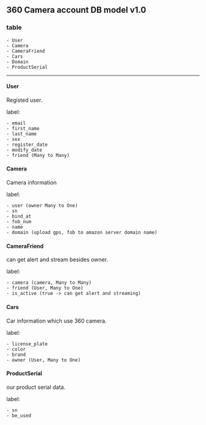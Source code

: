 ## 360 Camera account DB model v1.0

### table
    - User
    - Camera
    - CameraFriend
    - Cars
    - Domain
    - ProductSerial

---

#### User

Registed user. 

label:

    - email
    - first_name
    - last_name
    - sex
    - register_date
    - modify_date
    - friend (Many to Many)

#### Camera

Camera information

label:

    - user (owner Many to One)
    - sn
    - bind_at
    - fob_num
    - name
    - domain (upload gps, fob to amazon server domain name)

#### CameraFriend

can get alert and stream besides owner.

label:

    - camera (camera, Many to Many)
    - friend (User, Many to One)
    - is_active (true -> can get alert and streaming)

#### Cars

Car information which use 360 camera.

label:

    - license_plate
    - color
    - brand
    - owner (User, Many to One)

#### ProductSerial

our product serial data.

label:

    - sn
    - be_used
